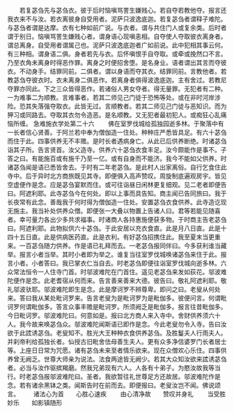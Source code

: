 <!-- { "loadSidebar": true } -->
　　若复苾刍先与苾刍衣。彼于后时恼嗔骂詈生嫌贱心。若自夺若教他夺。报言还我衣来不与汝。若衣离彼身自受用者。泥萨只波逸底迦。若复苾刍者谓释子难陀。与苾刍者谓是达摩。衣有七种如前广说。与衣者。谓与共住门人或复余类。后时者谓于别日。恼嗔骂詈生嫌贱心者。谓身语心现嗔恚相。自夺使人夺取彼衣离身者。谓总离身。自受用者谓属己也。泥萨只波逸底迦者广如前说。此中犯相其事云何。有三种相。谓身语二俱。身者若先与衣。后怀嗔恨手自夺取。或牵或挽然口不言。乃至衣角未离身时得恶作罪。离身之时便招舍堕。是名身业。语者谓出其言而夺彼衣。不动身手。结罪同前。二俱者。谓以身语而夺其衣。结罪同前。言教他者。若教苾刍夺彼衣时。衣未离身二俱恶作。若离身者俱得波逸底迦。主有舍过。若教尼夺罪亦同此。下之三众皆得恶作。若诸俗人男女夺者。得无量罪。无犯者有二种。一为难事二为顺教。言难事者。若其二师见己门徒于恐怖等处。或在非时河岸涉险。恐其失落强夺取衣。此皆无过。言顺教者。若其二师见己门徒与恶知识。而为狎习或同路去。夺取其衣勿令造恶。是名顺教。又无犯者最初犯人。或痴狂心乱痛恼所缠。
急难施衣学处第二十六
　　佛在室罗伐城给孤独园逝多林。于聚落中有一长者信心贤善。于阿兰若中奉为僧伽造一住处。种种庄严悉皆具足。有六十苾刍而住于此。四事供养无不丰赡。是时长者遇病身亡。从此已后供养断绝。时诸苾刍诣其子所。告言贤首。汝父造寺。供养六十苾刍衣食丰足。汝今颇能作是事不。子答之曰。有能施百或有施千乃至一亿。或有自身而不能济。我今不能如父供养。时诸苾刍闻是语已悉皆舍去。于时有二年老苾刍。是此村人出家离俗。自行乞食住此寺中。后于异时北方商旅既见其寺。即便俱入高声赞叹。周旋制底遍观房宇。皆见空虚便作是念。应是苾刍宴默而住。或可往诣昼日闲林更复细观。见二老者即便告曰。阿遮利耶。此寺苾刍今在何处。即以上事而具告知。商主闻已告同旅曰。我于长夜常有此念。善哉我于何时得为僧伽造一住处。安置苾刍衣食供养。此寺造讫现无施主。我当补处供养众僧。即便张一大叠以物置上告诸人曰。君等若能见随喜者。幸可量力各出少多共求福事。时诸商人各持惠施便获多物。于时商主告老苾刍曰。阿遮利耶。此物拟供六十苾刍。于此安居以充衣食直。此是月八日直。此是十四十五日直。此是供病医药直。此是衣利。有好苾刍招携住此。我至夏末当更重来。一百苾刍随力供养。作是语已礼拜而去。一老苾刍报同伴曰。今多获利谁当藏举。报言小者当举。其时小者即为举之。谁复当往室罗伐城唤诸苾刍来住于此。报言小者。小者答曰。我已掌衣仁当自去。时老苾刍即便往诣室罗伐城向逝多林。六众常法恒令一人住寺门首。时邬波难陀在门首住。遥见老苾刍来发如荻花。邬波难陀便作是念。此老耆宿从何而来。告言善来善来大德。彼告曰。敬礼阿遮利耶。敬礼邬波驮耶。邬波难陀即生是念。此是摩诃罗不辨尊卑。即问之曰。老叟从何处来。答曰我从某处毗诃罗来。告言老叟为是毗诃罗为是毗伽多。彼便问言。何谓毗诃罗何谓毗伽多。答言众事丰赡是毗诃罗。所须阙乏是毗伽多。报言往昔毗伽多。今日毗诃罗。邬波难陀曰。何意如是。报曰北方商人来入寺中。舍财供养须六十人。我今故来唤苾刍众。邬波难陀闻斯语已即作是念。今此老叟勿令入寺。告曰汝欲于此詃诱苾刍。老叟知不。胜光大王种种衣食供养苾刍。及胜鬘夫人行雨夫人。并刹帝利给孤独长者。仙授古旧毗舍佉母善生夫人。更有众多净信婆罗门长者居士等。上座日日常为咒愿。诸有苾刍未来至者情乐欲来。现在众僧欢心乐住。四事供养曾无阙乏。世尊大师亲为说法。法食两途皆无阙少。若其大众知汝欲来詃诱苾刍者。必当与汝作驱摈羯磨。然我兄弟现有六人。人各有十弟子。为愍汝故我等当行。时老苾刍报邬波难陀曰。圣者。我欲暂往礼世尊足方还故居。邬波难陀作是念。若有诸余黑钵之类。闻斯告时在前而去。即便报曰。老叟汝岂不闻。佛说颂言。
　　诸法心为首　　心胜心速疾
　　由心清净故　　赞叹并身礼
　　当受胜妙乐　　如影镇随形
